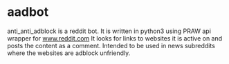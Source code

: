 # aadbot
anti_anti_adblock is a reddit bot. It is written in python3 using PRAW api wrapper for www.reddit.com  It looks for links to websites it is active on and posts the content as a comment. Intended to be used in news subreddits where the websites are adblock unfriendly.
